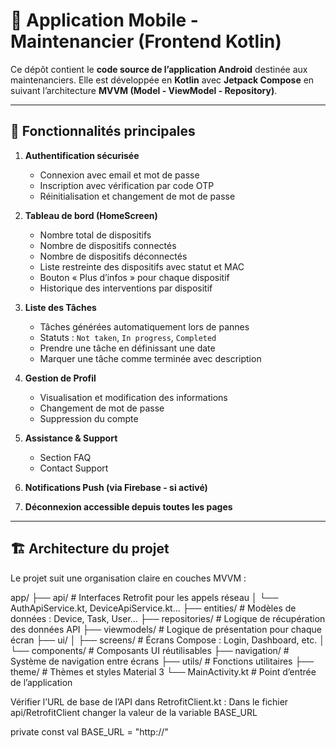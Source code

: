 # 📱 Application Mobile - Maintenancier (Frontend Kotlin)

Ce dépôt contient le **code source de l’application Android** destinée aux maintenanciers. Elle est développée en **Kotlin** avec **Jetpack Compose** en suivant l’architecture **MVVM (Model - ViewModel - Repository)**.

---

## 🧩 Fonctionnalités principales

1. **Authentification sécurisée**
   - Connexion avec email et mot de passe
   - Inscription avec vérification par code OTP
   - Réinitialisation et changement de mot de passe

2. **Tableau de bord (HomeScreen)**
   - Nombre total de dispositifs
   - Nombre de dispositifs connectés
   - Nombre de dispositifs déconnectés
   - Liste restreinte des dispositifs avec statut et MAC
   - Bouton « Plus d’infos » pour chaque dispositif
   - Historique des interventions par dispositif

3. **Liste des Tâches**
   - Tâches générées automatiquement lors de pannes
   - Statuts : `Not taken`, `In progress`, `Completed`
   - Prendre une tâche en définissant une date
   - Marquer une tâche comme terminée avec description

4. **Gestion de Profil**
   - Visualisation et modification des informations
   - Changement de mot de passe
   - Suppression du compte

5. **Assistance & Support**
   - Section FAQ
   - Contact Support

6. **Notifications Push (via Firebase - si activé)**

7. **Déconnexion accessible depuis toutes les pages**

---

## 🏗️ Architecture du projet

Le projet suit une organisation claire en couches MVVM :

app/
├── api/ # Interfaces Retrofit pour les appels réseau
│ └── AuthApiService.kt, DeviceApiService.kt...
├── entities/ # Modèles de données : Device, Task, User...
├── repositories/ # Logique de récupération des données API
├── viewmodels/ # Logique de présentation pour chaque écran
├── ui/
│ ├── screens/ # Écrans Compose : Login, Dashboard, etc.
│ └── components/ # Composants UI réutilisables
├── navigation/ # Système de navigation entre écrans
├── utils/ # Fonctions utilitaires
├── theme/ # Thèmes et styles Material 3
└── MainActivity.kt # Point d’entrée de l’application


Vérifier l’URL de base de l’API dans RetrofitClient.kt :
Dans le fichier api/RetrofitClient changer la valeur de la variable BASE_URL

private const val BASE_URL = "http://<adresse-de-votre-backend>"
